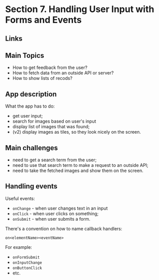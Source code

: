 # Section 7. Handling User Input with Forms and Events

## Links

## Main Topics

- How to get feedback from the user?
- How to fetch data from an outside API or server?
- How to show lists of recods?

## App description

What the app has to do:

- get user input;
- search for images based on user's input
- display list of images that was found;
- (v2) display images as tiles, so they look nicely on the screen.

## Main challenges

- need to get a search term from the user;
- need to use that search term to make a request to an outside API;
- need to take the fetched images and show them on the screen.

## Handling events

Useful events:

- `onChange` - when user changes text in an input
- `onClick` - when user clicks on something;
- `onSubmit` - when user submits a form.

There's a convention on how to name callback handlers:

`on<elementName><eventName>`

For example:

- `onFormSubmit`
- `onInputChange`
- `onButtonClick`
- etc.


